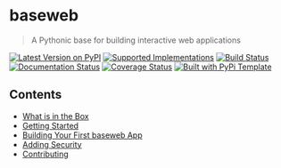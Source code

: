 # baseweb

> A Pythonic base for building interactive web applications

[![Latest Version on PyPI](https://img.shields.io/pypi/v/baseweb.svg)](https://pypi.python.org/pypi/baseweb/)
[![Supported Implementations](https://img.shields.io/pypi/pyversions/baseweb.svg)](https://pypi.python.org/pypi/baseweb/)
[![Build Status](https://secure.travis-ci.org/christophevg/baseweb.svg?branch=master)](http://travis-ci.org/christophevg/baseweb)
[![Documentation Status](https://readthedocs.org/projects/baseweb/badge/?version=latest)](https://baseweb.readthedocs.io/en/latest/?badge=latest)
[![Coverage Status](https://coveralls.io/repos/github/christophevg/baseweb/badge.svg?branch=master)](https://coveralls.io/github/christophevg/baseweb?branch=master)
[![Built with PyPi Template](https://img.shields.io/badge/PyPi_Template-v0.2.0-blue.svg)](https://github.com/christophevg/pypi-template)

## Contents

* [What is in the Box](whats-in-the-box.md)
* [Getting Started](getting-started.md)
* [Building Your First baseweb App](building-your-first-baseweb-app.md)
* [Adding Security](adding-security.md)
* [Contributing](contributing.md)


